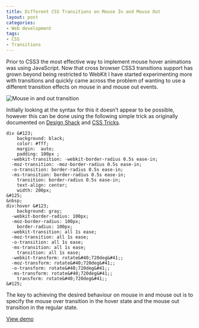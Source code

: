 ```yaml
---
title: Different CSS Transitions on Mouse In and Mouse Out
layout: post
categories:
- Web development
tags:
- CSS
- Transitions
---
```


Prior to CSS3 the most effective way to implement mouse hover animations was using JavaScript. Now that cross browser CSS3 transitions support has grown beyond being restricted to WebKit I have started experimenting more with transitions and quickly came across the problem of wanting to use a different transition effects on mouse in and mouse out events.

![Mouse in and out transition](http://www.waynemoir.com/wp-content/uploads/2012/01/mouseinout.jpg)

Initially looking at the syntax for this it doesn’t appear to be possible, however this can be done using the following simple trick as originally documented on [Design Shack](http://www.designshack.net/articles/css/mastering-mouse-enter-and-exit-events-with-css-transitions/) and [CSS Tricks](http://css-tricks.com/different-transitions-for-hover-on-hover-off/).

    div &#123;
        background: black;
        color: #fff;
        margin:  auto;
        padding: 100px ;
      -webkit-transition: -webkit-border-radius 0.5s ease-in;
      -moz-transition: -moz-border-radius 0.5s ease-in;
      -o-transition: border-radius 0.5s ease-in;
      -ms-transition: border-radius 0.5s ease-in;
        transition: border-radius 0.5s ease-in;
        text-align: center;
        width: 200px;
    &#125;
    &nbsp;
    div:hover &#123;
        background: gray;
      -webkit-border-radius: 100px;
      -moz-border-radius: 100px;
        border-radius: 100px;
      -webkit-transition: all 1s ease;
      -moz-transition: all 1s ease;
      -o-transition: all 1s ease;
      -ms-transition: all 1s ease;
        transition: all 1s ease;
      -webkit-transform: rotate&#40;720deg&#41;;
      -moz-transform: rotate&#40;720deg&#41;;
      -o-transform: rotate&#40;720deg&#41;;
      -ms-transform: rotate&#40;720deg&#41;;
        transform: rotate&#40;720deg&#41;;
    &#125;

The key to achieving the desired behaviour on mouse in and mouse out is to specify the mouse over transition in the hover state and the mouse out transition in the regular state.

[View demo](http://jsfiddle.net/QKUdx/1/)